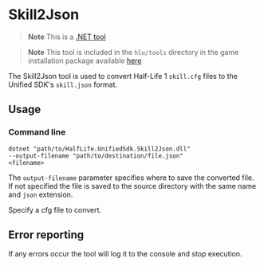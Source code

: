 # Skill2Json

> **Note**
> This is a [.NET tool](/docs/dotnet-tools.md)

> **Note**
> This tool is included in the `hlu/tools` directory in the game installation package available [here](https://github.com/SamVanheer/halflife-unified-sdk/releases)

The Skill2Json tool is used to convert Half-Life 1 `skill.cfg` files to the Unified SDK's `skill.json` format.

## Usage

### Command line

```
dotnet "path/to/HalfLife.UnifiedSdk.Skill2Json.dll"
--output-filename "path/to/destination/file.json"
<filename>
```

The `output-filename` parameter specifies where to save the converted file. If not specified the file is saved to the source directory with the same name and `json` extension.

Specify a cfg file to convert.

## Error reporting

If any errors occur the tool will log it to the console and stop execution.
